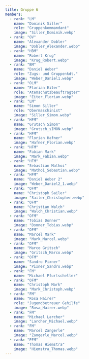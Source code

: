 ```yaml
---
title: Gruppe 6
members:
  - rank: "LM"
    name: "Dominik Siller"
    role: "Gruppenkommandant"
    image: "Siller_Dominik.webp"
  - rank: "OV"
    name: "Alexander Dobler"
    image: "Dobler_Alexander.webp"
  - rank: "HBM"
    name: "Robert Krug"
    image: "Krug_Robert.webp"
  - rank: "BM"
    name: "Daniel Weber"
    role: "Zugs- und Gruppenkdt."
    image: "Weber_Daniel1.webp"
  - rank: "OLM"
    name: "Florian Eiter"
    role: "Atemschutzbeauftragter"
    image: "Eiter_Florian.webp"
  - rank: "LM"
    name: "Simon Siller"
    role: "Obermaschinist"
    image: "Siller_Simon.webp"
  - rank: "HFM"
    name: "Grutsch Simon"
    image: "Grutsch_sIMON.webp"
  - rank: "HFM"
    name: "Florian Hafner"
    image: "Hafner_Florian.webp"
  - rank: "HFM"
    name: "Fabian Mark"
    image: "Mark_Fabian.webp"
  - rank: "HFM"
    name: "Sebastian Mathoi"
    image: "Mathoi_Sebastian.webp"
  - rank: "HFM"
    name: "Daniel Weber 2"
    image: "Weber_Daniel2_1.webp"
  - rank: "OFM"
    name: "Christoph Sailer"
    image: "Sailer_Christopher.webp"
  - rank: "OFM"
    name: "Christian Walch"
    image: "Walch_Christian.webp"
  - rank: "OFM"
    name: "Tobias Donner"
    image: "Donner_Tobias.webp"
  - rank: "OFM"
    name: "Marcel Mark"
    image: "Mark_Marcel.webp"
  - rank: "OFM"
    name: "Marco Gritsch"
    image: "Gritsch_Marco.webp"
  - rank: "OFM"
    name: "Sandro Pixner"
    image: "Pixner_Sandro.webp"
  - rank: "FM"
    name: "Michael Pfurtscheller"
  - rank: "OFM"
    name: "Christoph Mark"
    image: "Mark_Christoph.webp"
  - rank: "FM"
    name: "Rosa Hairer"
    role: "Jugendbetreuer Gehilfe"
    image: "Rosa_Hairer.webp"
  - rank: "FM"
    name: "Michael Larcher"
    image: "Larcher_Michael.webp"
  - rank: "FM"
    name: "Marcel Zangerle"
    image: "Zangerle_Marcel.webp"
  - rank: "PFM"
    name: "Thomas Hiemstra"
    image: "Hiemstra_Thomas.webp"
---
```

